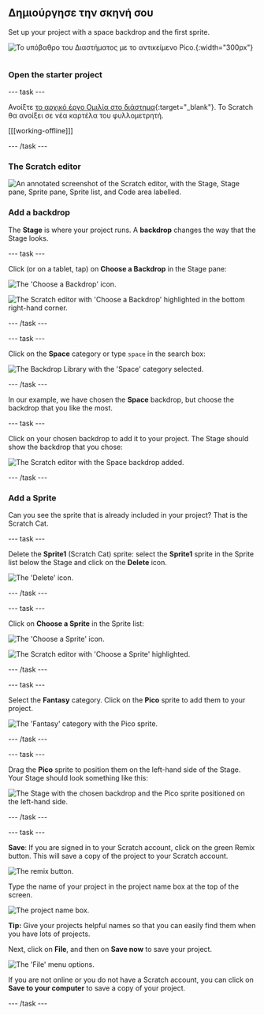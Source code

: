 ## Δημιούργησε την σκηνή σου

<div style="display: flex; flex-wrap: wrap">
<div style="flex-basis: 200px; flex-grow: 1; margin-right: 15px;">
Set up your project with a space backdrop and the first sprite. 
</div>
<div>

![Το υπόβαθρο του Διαστήματος με το αντικείμενο Pico.](images/backdrop-step.png){:width="300px"}

</div>
</div>

### Open the starter project

--- task ---

Ανοίξτε [το αρχικό έργο Ομιλία στο διάστημα](https://scratch.mit.edu/projects/582213331/editor){:target="_blank"}. Το Scratch θα ανοίξει σε νέα καρτέλα του φυλλομετρητή.

[[[working-offline]]]

--- /task ---

### The Scratch editor

![An annotated screenshot of the Scratch editor, with the Stage, Stage pane, Sprite pane, Sprite list, and Code area labelled.](images/scratch-interface.png)

### Add a backdrop

The **Stage** is where your project runs. A **backdrop** changes the way that the Stage looks.

--- task ---

Click (or on a tablet, tap) on **Choose a Backdrop** in the Stage pane:

![The 'Choose a Backdrop' icon.](images/backdrop-button.png)

![The Scratch editor with 'Choose a Backdrop' highlighted in the bottom right-hand corner.](images/choose-a-backdrop.png)

--- /task ---

--- task ---

Click on the **Space** category or type `space` in the search box:

![The Backdrop Library with the 'Space' category selected.](images/space-backdrops.png)

--- /task ---

In our example, we have chosen the **Space** backdrop, but choose the backdrop that you like the most.

--- task ---

Click on your chosen backdrop to add it to your project. The Stage should show the backdrop that you chose:

![The Scratch editor with the Space backdrop added.](images/inserted-backdrop.png)

--- /task ---

### Add a Sprite

Can you see the sprite that is already included in your project? That is the Scratch Cat.

--- task ---

Delete the **Sprite1** (Scratch Cat) sprite: select the **Sprite1** sprite in the Sprite list below the Stage and click on the **Delete** icon.

![The 'Delete' icon.](images/delete-sprite.png)

--- /task ---

--- task ---

Click on **Choose a Sprite** in the Sprite list:

![The 'Choose a Sprite' icon.](images/sprite-button.png)

![The Scratch editor with 'Choose a Sprite' highlighted.](images/choose-a-sprite.png)

--- /task ---

--- task ---

Select the **Fantasy** category. Click on the **Pico** sprite to add them to your project.

![The 'Fantasy' category with the Pico sprite.](images/fantasy-pico.png)

--- /task ---

--- task ---

Drag the **Pico** sprite to position them on the left-hand side of the Stage. Your Stage should look something like this:

![The Stage with the chosen backdrop and the Pico sprite positioned on the left-hand side.](images/pico-on-stage.png)

--- /task ---

--- task ---

**Save**: If you are signed in to your Scratch account, click on the green Remix button. This will save a copy of the project to your Scratch account.

![The remix button.](images/remix-button.png)

Type the name of your project in the project name box at the top of the screen.

![The project name box.](images/project-name.png)

**Tip:** Give your projects helpful names so that you can easily find them when you have lots of projects.

Next, click on **File**, and then on **Save now** to save your project.

![The 'File' menu options.](images/file-menu.png)

If you are not online or you do not have a Scratch account, you can click on **Save to your computer** to save a copy of your project.

--- /task ---

